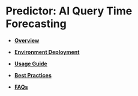 # Predictor: AI Query Time Forecasting<a name="EN-US_TOPIC_0289900436"></a>

-   **[Overview](overview-0.md)**  

-   **[Environment Deployment](environment-deployment.md)**  

-   **[Usage Guide](usage-guide.md)**  

-   **[Best Practices](best-practices.md)**  

-   **[FAQs](faqs.md)**  


